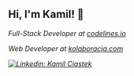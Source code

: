 <h2>Hi, I'm Kamil! 👋</h2>

<p><em>Full-Stack Developer at <a href="https://www.codelines.io" target="_blank">codelines.io</a>
    </br>
<p><em>Web Developer at <a href="https://www.kolaboracja.com" target="_blank">kolaboracja.com</a>

[![Linkedin: Kamil Ciastek](https://img.shields.io/badge/-kamil&#8211;ciastek-blue?style=flat-square&logo=Linkedin&logoColor=white&link=https://www.linkedin.com/in/kamil-ciastek/)](https://www.linkedin.com/in/kamil-ciastek/)

